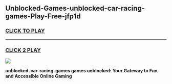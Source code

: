 
## Unblocked-Games-unblocked-car-racing-games-Play-Free-jfp1d
<h3>
<a href="https://premium76.site?title=unblocked-car-racing-games&ref=15A">CLICK TO PLAY</a></h3>
<hr>

<h3>
<a href="https://premium76.site?title=unblocked-car-racing-games&ref=15A">CLICK 2 PLAY</a>
  
</h3>

<a href="https://premium76.site?title=unblocked-car-racing-games&ref=15A"><img src="https://clearcache.store/games.png"></a>


**unblocked-car-racing-games games unblocked: Your Gateway to Fun and Accessible Online Gaming**
